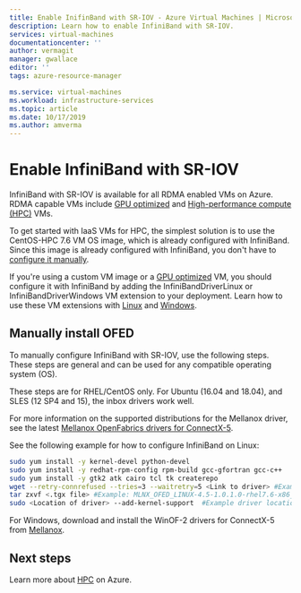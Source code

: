 ```yaml
---
title: Enable InifinBand with SR-IOV - Azure Virtual Machines | Microsoft Docs
description: Learn how to enable InfiniBand with SR-IOV. 
services: virtual-machines
documentationcenter: ''
author: vermagit
manager: gwallace
editor: ''
tags: azure-resource-manager

ms.service: virtual-machines
ms.workload: infrastructure-services
ms.topic: article
ms.date: 10/17/2019
ms.author: amverma
---
```


# Enable InfiniBand with SR-IOV

InfiniBand with SR-IOV is available for all RDMA enabled VMs on Azure. RDMA capable VMs include [GPU optimized](https://docs.microsoft.com/azure/virtual-machines/linux/sizes-gpu) and [High-performance compute (HPC)](https://docs.microsoft.com/azure/virtual-machines/linux/sizes-hpc) VMs.

To get started with IaaS VMs for HPC, the simplest solution is to use the CentOS-HPC 7.6 VM OS image, which is already configured with InfiniBand. Since this image is already configured with InfiniBand, you don't have to [configure it manually](#manually-install-ofed). 

If you're using a custom VM image or a [GPU optimized](https://docs.microsoft.com/azure/virtual-machines/linux/sizes-gpu) VM, you should configure it with InfiniBand by adding the InfiniBandDriverLinux or InfiniBandDriverWindows VM extension to your deployment. Learn how to use these VM extensions with [Linux](https://docs.microsoft.com/azure/virtual-machines/linux/sizes-hpc#rdma-capable-instances) and [Windows](https://docs.microsoft.com/azure/virtual-machines/windows/sizes-hpc#rdma-capable-instances).


## Manually install OFED

To manually configure InfiniBand with SR-IOV, use the following steps. These steps are general and can be used for any compatible operating system (OS). 

These steps are for RHEL/CentOS only. For Ubuntu (16.04 and 18.04), and SLES (12 SP4 and 15), the inbox drivers work well.

For more information on the supported distributions for the Mellanox driver, see the latest [Mellanox OpenFabrics drivers for ConnectX-5](https://www.mellanox.com/page/products_dyn?product_family=26).

See the following example for how to configure InfiniBand on Linux:

```bash
sudo yum install -y kernel-devel python-devel
sudo yum install -y redhat-rpm-config rpm-build gcc-gfortran gcc-c++
sudo yum install -y gtk2 atk cairo tcl tk createrepo
wget --retry-connrefused --tries=3 --waitretry=5 <Link to driver> #Example: http://content.mellanox.com/ofed/MLNX_OFED-4.5-1.0.1.0/MLNX_OFED_LINUX-4.5-1.0.1.0-rhel7.6-x86_64.tgz
tar zxvf <.tgx file> #Example: MLNX_OFED_LINUX-4.5-1.0.1.0-rhel7.6-x86_64.tgz
sudo <Location of driver> --add-kernel-support  #Example driver location: ./MLNX_OFED_LINUX-4.5-1.0.1.0-rhel7.6-x86_64/mlnxofedinstall
```

For Windows, download and install the WinOF-2 drivers for ConnectX-5 from [Mellanox](https://www.mellanox.com/page/products_dyn?product_family=32&menu_section=34).

## Next steps

Learn more about [HPC](https://docs.microsoft.com/azure/architecture/topics/high-performance-computing/) on Azure.
